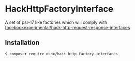 # HackHttpFactoryInterface
A set of psr-17 like factories which will comply with [facebookexperimental/hack-http-request-response-interfaces](https://github.com/facebookexperimental/hack-http-request-response-interfaces)

## Installation

```bash
$ composer require usox/hack-http-factory-interfaces
```

